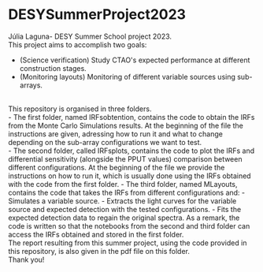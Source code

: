 # DESYSummerProject2023
Júlia Laguna- DESY Summer School project 2023.  <br>
This project aims to accomplish two goals:
- (Science verification) Study CTAO's expected performance at different construction stages.
- (Monitoring layouts) Monitoring of different variable sources using sub-arrays. <br>
<br>
This repository is organised in three folders.
<br>
- The first folder, named IRFsobtention, contains the code to obtain the IRFs from the Monte Carlo Simulations results. At the beginning of the file the instructions are given, adressing how to run it and what to change depending on the sub-array configurations we want to test.<br>
- The second folder, called IRFsplots, contains the code to plot the IRFs and differential sensitivity (alongside the PPUT values) comparison between different configurations. At the beginning of the file we provide the instructions on how to run it, which is usually done using the IRFs obtained with the code from the first folder. 
- The third folder, named MLayouts, contains the code that takes the IRFs from different configurations and:
    - Simulates a variable source.
    - Extracts the light curves for the variable source and expected detection with the tested configurations.
    - Fits the expected detection data to regain the original spectra.
As a remark, the code is written so that the notebooks from the second and third folder can access the IRFs obtained and stored in the first folder.  <br>
The report resulting from this summer project, using the code provided in this repository, is also given in the pdf file on this folder. <br>
Thank you!
